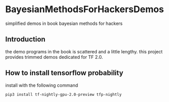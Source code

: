 # BayesianMethodsForHackersDemos
simplified demos in book bayesian methods for hackers

## Introduction

the demo programs in the book is scattered and a little lengthy. this project provides trimmed demos dedicated for TF 2.0.

## How to install tensorflow probability

install with the following command

```bash
pip3 install tf-nightly-gpu-2.0-preview tfp-nightly
```


